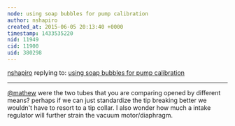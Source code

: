 ```yaml
---
node: using soap bubbles for pump calibration
author: nshapiro
created_at: 2015-06-05 20:13:40 +0000
timestamp: 1433535220
nid: 11949
cid: 11900
uid: 380298
---
```




[nshapiro](../profile/nshapiro) replying to: [using soap bubbles for pump calibration](../notes/mathew/06-04-2015/using-soap-bubbles-for-pump-calibration)

----
[@mathew](/profile/mathew) were the two tubes that you are comparing opened by different means? perhaps if we can just standardize the tip breaking better we wouldn't have to resort to a tip collar. I also wonder how much a intake regulator will further strain the vacuum motor/diaphragm. 